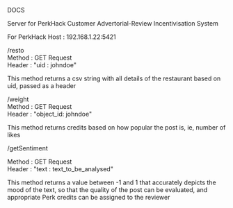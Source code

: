 DOCS

Server for PerkHack Customer Advertorial-Review Incentivisation System

For PerkHack
Host : 192.168.1.22:5421

/resto<br>
Method : GET Request<br>
Header : "uid : johndoe"<br>

This method returns a csv string with all details of the restaurant based on uid, passed as a header


/weight<br>
Method : GET Request<br>
Header : "object_id: johndoe"<br>

This method returns credits based on how popular the post is, ie, number of likes


/getSentiment<br>

Method : GET Request<br>
Header : "text : text_to_be_analysed"<br>

This method returns a value between -1 and 1 that accurately depicts the mood of the text, so that the quality of the post can be evaluated, and appropriate Perk credits can be assigned to the reviewer